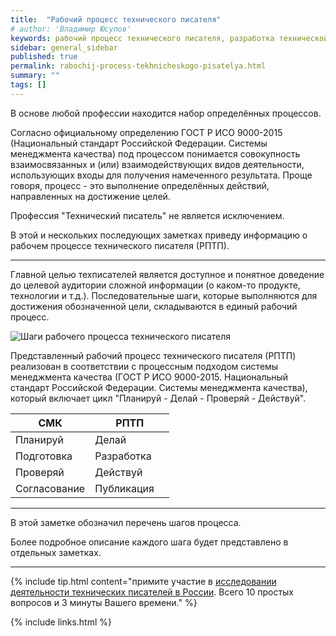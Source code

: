 ```yaml
---
title:  "Рабочий процесс технического писателя"
# author: 'Владимир Юсупов'
keywords: рабочий процесс технического писателя, разработка технической документации, техписатель, блог технического писателя, технический писатель москва
sidebar: general_sidebar
published: true
permalink: rabochij-process-tekhnicheskogo-pisatelya.html
summary: ""
tags: []
---
```


В основе любой профессии находится набор определённых процессов. 

Согласно официальному определению ГОСТ Р ИСО 9000-2015 (Национальный стандарт Российской Федерации. Системы менеджмента качества) под процессом понимается совокупность взаимосвязанных и (или) взаимодействующих видов деятельности, использующих входы для получения намеченного результата. Проще говоря, процесс - это выполнение определённых действий, направленных на достижение целей.

Профессия "Технический писатель" не является исключением. 

В этой и нескольких последующих заметках приведу информацию о рабочем процессе технического писателя (РПТП).

***

Главной целью техписателей является доступное и понятное доведение до целевой аудитории сложной информации (о каком-то продукте, технологии и т.д.). Последовательные шаги, которые выполняются для достижения обозначенной цели, складываются в единый рабочий процесс.

<p><img src="{{ "images/shagi-rabochego-processa-tekhnicheskogo-pisatelya.png" }}" alt="Шаги рабочего процесса технического писателя"/></p>

Представленный рабочий процесс технического писателя (РПТП) реализован в соответствии с процессным подходом системы менеджмента качества (ГОСТ Р ИСО 9000-2015. Национальный стандарт Российской Федерации. Системы менеджмента качества), который включает цикл "Планируй - Делай - Проверяй - Действуй". 

<table>
<colgroup>
<col width="50%" />
<col width="50%" />
</colgroup>
<thead>
<tr class="header">
<th>СМК</th>
<th>РПТП</th>
</tr>
</thead>
<tbody>
<tr>
<td markdown="span">Планируй</td>
<td markdown="span">Делай</td>
</tr>
<tr>
<td markdown="span">Подготовка</td>
<td markdown="span">Разработка</td>
</tr>
<tr>
<td markdown="span">Проверяй</td>
<td markdown="span">Действуй</td>
</tr>
<tr>
<td markdown="span">Согласование</td>
<td markdown="span">Публикация</td>
</tr>
</tbody>
</table>

***

В этой заметке обозначил перечень шагов процесса.

Более подробное описание каждого шага будет представлено в отдельных заметках. 

***

{% include tip.html content="примите участие в [исследовании деятельности технических писателей в России](https://techwritex.ru/survey.html). Всего 10 простых вопросов и 3 минуты Вашего времени." %}

{% include links.html %}
